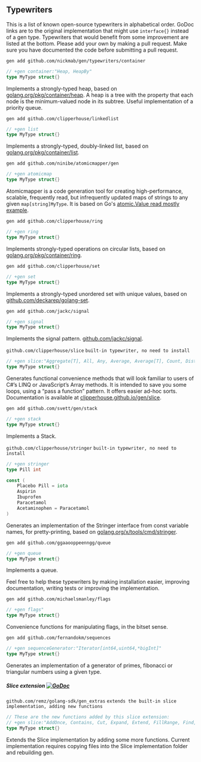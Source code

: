 ## Typewriters

This is a list of known open-source typewriters in alphabetical order. 
GoDoc links are to the original implementation that might use `interface{}` instead of a gen type.
Typewriters that would benefit from some improvement are listed at the bottom.
Please add your own by making a pull request. Make sure you have documented the code before submitting a pull request.


`gen add github.com/nickmab/gen/typewriters/container`

```go
// +gen container:"Heap, HeapBy"
type MyType struct{}
```

Implements a strongly-typed heap, based on [golang.org/pkg/container/heap](https://golang.org/pkg/container/heap). A heap is a tree with the property that each node is the minimum-valued node in its subtree. Useful implementation of a priority queue. 


`gen add github.com/clipperhouse/linkedlist`

```go
// +gen list
type MyType struct{}
```

Implements a strongly-typed, doubly-linked list, based on [golang.org/pkg/container/list](https://golang.org/pkg/container/list). 


`gen add github.com/ninibe/atomicmapper/gen`

```go
// +gen atomicmap
type MyType struct{}
```

Atomicmapper is a code generation tool for creating high-performance, scalable, frequently read, but infrequently updated maps of strings to any given `map[string]MyType`. It is based on Go's [atomic.Value read mostly example](https://golang.org/pkg/sync/atomic/#example_Value_readMostly).


`gen add github.com/clipperhouse/ring`

```go
// +gen ring
type MyType struct{}
```

Implements strongly-typed operations on circular lists, based on [golang.org/pkg/container/ring](https://golang.org/pkg/container/ring). 


`gen add github.com/clipperhouse/set`  

```go
// +gen set
type MyType struct{}
```
Implements a strongly-typed unordered set with unique values, based on [github.com/deckarep/golang-set](https://github.com/deckarep/golang-set).


`gen add github.com/jackc/signal`  

```go
// +gen signal
type MyType struct{}
```
Implements the signal pattern. [github.com/jackc/signal](https://github.com/jackc/signal).


`github.com/clipperhouse/slice` `built-in typewriter, no need to install`  

```go
// +gen slice:"Aggregate[T], All, Any, Average, Average[T], Count, Distinct, DisctinctBy, First, GroupBy[T], Max, Max[T], Min, Min[T], MinBy, Select[T], Shuffle, Sort, SortBy, Where"
type MyType struct{}
```
Generates functional convenience methods that will look familiar to users of C#’s LINQ or JavaScript’s Array methods. It is intended to save you some loops, using a “pass a function” pattern. It offers easier ad-hoc sorts. Documentation is available at [clipperhouse.github.io/gen/slice](https://golang-devops.github.io/gen/slice/).


`gen add github.com/svett/gen/stack`

```go
// +gen stack
type MyType struct{}
```
Implements a Stack.


`github.com/clipperhouse/stringer` `built-in typewriter, no need to install`  

```go
// +gen stringer
type Pill int

const (
    Placebo Pill = iota
    Aspirin
    Ibuprofen
    Paracetamol
    Acetaminophen = Paracetamol
)
```
Generates an implementation of the Stringer interface from const variable names, for pretty-printing, based on  [golang.org/x/tools/cmd/stringer](https://golang.org/x/tools/cmd/stringer).



`gen add github.com/ggaaooppeenngg/queue` 

```go
// +gen queue
type MyType struct{}
```
Implements a queue.



Feel free to help these typewriters by making installation easier, improving documentation, writing tests or improving the implementation.


`gen add github.com/michaelsmanley/flags`  

```go
// +gen flags"
type MyType struct{}
```
Convenience functions for manipulating flags, in the bitset sense. 


`gen add github.com/fernandokm/sequences`  

```go
// +gen sequenceGenerator:"Iterator[int64,uint64,*bigInt]"
type MyType struct{}
```
Generates an implementation of a generator of primes, fibonacci or triangular numbers using a given type.


##### Slice extension [![GoDoc](https://godoc.org/github.com/remz/golang-sdk/gen_extras?status.svg)](https://godoc.org/github.com/remz/golang-sdk/gen_extras)
`github.com/remz/golang-sdk/gen_extras` `extends the built-in slice implementation, adding new functions`  

```go
// These are the new functions added by this slice extension:
// +gen slice:"AddOnce, Contains, Cut, Expand, Extend, FillRange, Find, Insert, InsertMultiple, IsEqualTo, MakeCopy, Mapping, Pop, Push, Remove, RemoveValue, ZeroUpTo"
type MyType struct{}
```
Extends the Slice implementation by adding some more functions. Current implementation requires copying files into the Slice implementation folder and rebuilding gen. 

